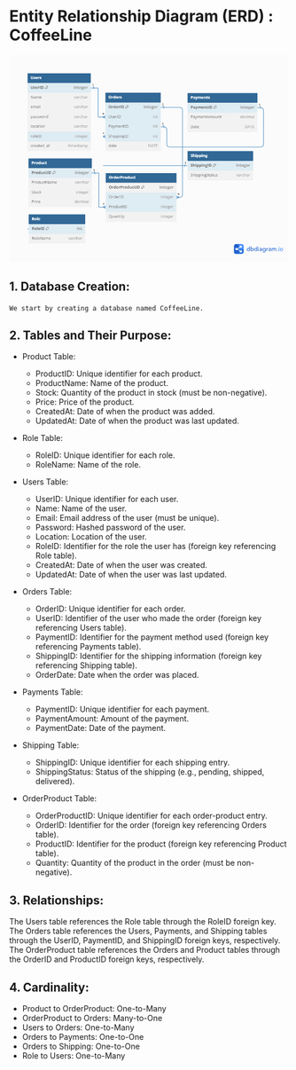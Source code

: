 # Entity Relationship Diagram (ERD) : CoffeeLine

![image](ERD.png)

## 1. Database Creation:

    We start by creating a database named CoffeeLine.

## 2. Tables and Their Purpose:

- Product Table:

  - ProductID: Unique identifier for each product.
  - ProductName: Name of the product.
  - Stock: Quantity of the product in stock (must be non-negative).
  - Price: Price of the product.
  - CreatedAt: Date of when the product was added.
  - UpdatedAt: Date of when the product was last updated.

- Role Table:

  - RoleID: Unique identifier for each role.
  - RoleName: Name of the role.

- Users Table:

  - UserID: Unique identifier for each user.
  - Name: Name of the user.
  - Email: Email address of the user (must be unique).
  - Password: Hashed password of the user.
  - Location: Location of the user.
  - RoleID: Identifier for the role the user has (foreign key referencing Role table).
  - CreatedAt: Date of when the user was created.
  - UpdatedAt: Date of when the user was last updated.

- Orders Table:

  - OrderID: Unique identifier for each order.
  - UserID: Identifier of the user who made the order (foreign key referencing Users table).
  - PaymentID: Identifier for the payment method used (foreign key referencing Payments table).
  - ShippingID: Identifier for the shipping information (foreign key referencing Shipping table).
  - OrderDate: Date when the order was placed.

- Payments Table:

  - PaymentID: Unique identifier for each payment.
  - PaymentAmount: Amount of the payment.
  - PaymentDate: Date of the payment.

- Shipping Table:

  - ShippingID: Unique identifier for each shipping entry.
  - ShippingStatus: Status of the shipping (e.g., pending, shipped, delivered).

- OrderProduct Table:
  - OrderProductID: Unique identifier for each order-product entry.
  - OrderID: Identifier for the order (foreign key referencing Orders table).
  - ProductID: Identifier for the product (foreign key referencing Product table).
  - Quantity: Quantity of the product in the order (must be non-negative).

## 3. Relationships:

The Users table references the Role table through the RoleID foreign key.
The Orders table references the Users, Payments, and Shipping tables through the UserID, PaymentID, and ShippingID foreign keys, respectively.
The OrderProduct table references the Orders and Product tables through the OrderID and ProductID foreign keys, respectively.

## 4. Cardinality:

- Product to OrderProduct: One-to-Many
- OrderProduct to Orders: Many-to-One
- Users to Orders: One-to-Many
- Orders to Payments: One-to-One
- Orders to Shipping: One-to-One
- Role to Users: One-to-Many
